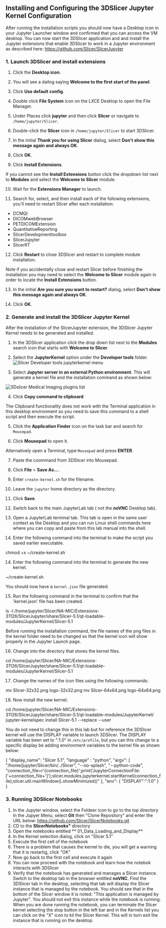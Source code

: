 ## Installing and Configuring the 3DSlicer Jupyter Kernel Configuration
After running the installation scripts you should now have a Desktop icon in your Jupyter Launcher window and confirmed that you can access the VM desktop. You can now start the 3DSlicer application and and install the Jupyter extensions that enable 3DSlicer to work in a Jupyter environment as described here: https://github.com/Slicer/SlicerJupyter

### 1. Launch 3DSlicer and install extensions

1. Click the **Desktop icon**.

2. You will see a dailog saying **Welcome to the first start of the panel**.

3. Click **Use default config**.

4. Double click **File System** icon on the LXCE Desktop to open the File Manager.

5. Under Places click **jupyter** and then click **Slicer** or navigate to `/home/jupyter/Slicer`. 

6. Double-click the **Slicer** icon in `/home/jupyter/Slicer` to start 3DSlicer. 

7. In the initial **Thank you for using Slicer** dialog, select **Don't show this message again and always OK**.

8. Click **OK**.

9. Click **Install Extensions**.

If you cannot see the **Install Extensions** button click the dropdown list next to **Modules** and select the **Welcome to Slicer** module. 

10. Wait for the **Extensions Manager** to launch. 

11. Search for, select, and then install each of the following extensions, you'll need to restart Slicer after each installation:
* DCMQI
* DICOMwebBrowser
* PETDICOMExtension
* QuantitativeReporting
* SlicerDevelopmenttoolbox
* SlicerJupyter
* SlicerRT


12. Click **Restart** to close 3DSlicer and restart to complete module installation. 

Note if you accidentally close and restart Slicer before finishing the installation you may need to select the **Welcome to Slicer** module again in order to locate the **Install Extensions** button. 

13. In the initial **Are you sure you want to restart?** dialog, select **Don't show this message again and always OK**.

14. Click **OK**.

### 2. Generate and install the 3DSlicer Jupyter Kernel 
After the installation of the SlicerJupyter extension, the 3DSlicer Jupyter Kernel needs to be generated and installed. 

1. In the 3DSlicer application click the drop down list next to the **Modules** search icon that starts with **Welcome to Slicer**.

2. Select the **JupyterKernel** option  under the **Developer tools** folder.
![Slicer Developer tools jupyterkernel menu](img/slicer-jupyterkernel.png)

3. Select **Jupyter server in an external Python environment**.
This will generate a kernel file and the installation command as shown below:

![3Dslicer Medical Imaging plugins list](img/3dslicer-plugins.png)

4. Click **Copy command to clipboard**

The Clipboard functionality does not work with the Terminal application in this desktop environment so you need to save this command to a shell script and then execute the script. 

5. Click the **Application Finder** icon on the task bar and search for `Mousepad`.

6. Click **Mousepad** to open it. 

Alternatively open a Terminal, type `Mousepad` and press **ENTER**. 

7. Paste the coommand from 3DSlicer into Mousepad. 

8. Click **File** > **Save As...**.

9. Enter `create-kernel.sh` for the filename. 

10. Leave the `jupyter` home directory as the directory. 

11. Click **Save**.

12. Switch back to the main JupyterLab tab ( not the **noVNC** Desktop tab).

13. Open a JupyterLab terminal tab. This tab is open in the same user context as the Desktop and you can run Linux shell commands here where you can copy and paste from this lab manual into the shell. 

13. Enter the following command into the terminal to make the script you saved earlier executable. 
<ql-code-block language="bash" >
chmod +x ~/create-kernel.sh
</ql-code-block>

14. Enter the following command into the terminal to generate the new kernel. 
<ql-code-block language="bash" >
~/create-kernel.sh
</ql-code-block>

You should now have a `kernel.json` file generated.

15. Run the following command in the terminal to confirm that the 'kernel.json' file has been created. 

<ql-code-block language="bash" >
ls -l /home/jupyter/Slicer/NA-MIC/Extensions-31126/SlicerJupyter/share/Slicer-5.1/qt-loadable-modules/JupyterKernel/Slicer-5.1
</ql-code-block>

Before running the installation command, the file names of the png files in the kernel folder need to be changed so that the kernel icon will show properly in the Jupyter Launch page. 

16. Change into the directory that stores the kernel files.
<ql-code-block language="bash" >
cd /home/jupyter/Slicer/NA-MIC/Extensions-31126/SlicerJupyter/share/Slicer-5.1/qt-loadable-modules/JupyterKernel/Slicer-5.1
</ql-code-block>

17. Change the names of the icon files using the following commands:
<ql-code-block language="bash" >
mv Slicer-32x32.png logo-32x32.png
mv Slicer-64x64.png logo-64x64.png
</ql-code-block>

18. Now install the new kernel:
<ql-code-block language="bash" >
cd /home/jupyter/Slicer/NA-MIC/Extensions-31126/SlicerJupyter/share/Slicer-5.1/qt-loadable-modules/JupyterKernel/
jupyter-kernelspec install Slicer-5.1 --replace --user
</ql-code-block>

You do not need to change this in this lab but for reference the 3DSlicer kernel will use the DISPLAY variable to launch 3DSlicer. The DISPLAY variable has been set to ":1.0" in `/etc/profile`, but you can this change to a specific display be adding environment variables to the kernel file as shown below:

<ql-code-block language="bash" >
{
    "display_name": "Slicer 5.1",
    "language" : "python",
    "argv": [
        "/home/jupyter/Slicer/bin/../Slicer",
        "--no-splash",
        "--python-code",
        "connection_file=r'{connection_file}';print('JupyterConnectionFile:['+connection_file+']');slicer.modules.jupyterkernel.startKernel(connection_file);slicer.util.mainWindow().showMinimized()"
    ],
    "env": { "DISPLAY":":1.0" }
}
</ql-code-block>

### 3. Running 3DSlicer Notebooks
1. In the Jupyter window, select the Foldeer icon to go to the top directory
In the Jupyer Menu, select **Git** then "Clone Repository" and enter the URL below:
https://github.com/Slicer/SlicerNotebooks.git
2. CD to the **SlicerNotebooks"** directory
3. Open the notebooks entitled ** 01_Data_Loading_and_Display**
4. In the Kernel selection dialog, click on "Slicer 5.1"
5. Execute the first cell of the notebook
6. There is a problem that causes the kernel to die, you will get a warning that it is restartig, click "OK"
7. Now go back to the first cell and execute it again
8. You can now proceed with the notebook and learn how the notebok interacts with 3DSlicer 
9. Verify that the notebook has generated and manages a Slicer instance. Switch to the desktop tab in the browser entitled **noVNC**. Find the 3DSlicer tab in the desktop, selecting that tab will display the Slicer instance that is managed by the notebook. You should see that in the bottom of the Slicer window it is noted: "This application is managed by Jupyter". You should not exit this instance while the notebook is running. When you are done running the notebook, you can terminate the Slicer kernel selecting the stop button in the left bar and in the Kernels list you can click on the "X" icon to kil the Slicer Kernel. This will in turn exit the instance that is running on the desktop.
